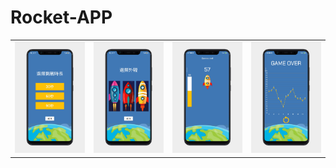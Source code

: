 # Rocket-APP

<table>
  <tr>
    <td><img src='https://github.com/huatiz/Rocket-APP/blob/master/asset/screenshot1.png'></td>
    <td><img src='https://github.com/huatiz/Rocket-app/blob/master/asset/screenshot2.png'></td>
    <td><img src='https://github.com/huatiz/Rocket-app/blob/master/asset/screenshot3.png'></td>
    <td><img src='https://github.com/huatiz/Rocket-app/blob/master/asset/screenshot4.png'></td>
  </tr>
</table>
